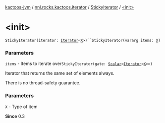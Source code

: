 [kactoos-jvm](../../index.md) / [nnl.rocks.kactoos.iterator](../index.md) / [StickyIterator](index.md) / [&lt;init&gt;](./-init-.md)

# &lt;init&gt;

`StickyIterator(iterator: `[`Iterator`](https://kotlinlang.org/api/latest/jvm/stdlib/kotlin.collections/-iterator/index.html)`<`[`X`](index.md#X)`>)``StickyIterator(vararg items: `[`X`](index.md#X)`)`

### Parameters

`items` - Items to iterate over`StickyIterator(gate: `[`Scalar`](../../nnl.rocks.kactoos/-scalar/index.md)`<`[`Iterator`](https://kotlinlang.org/api/latest/jvm/stdlib/kotlin.collections/-iterator/index.html)`<`[`X`](index.md#X)`>>)`

Iterator that returns the same set of elements always.

There is no thread-safety guarantee.

### Parameters

`X` - Type of item

**Since**
0.3

